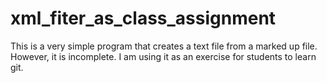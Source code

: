 # xml_fiter_as_class_assignment
This is a very simple program that creates a text file from a marked up file. However, it is incomplete. I am using it as an exercise for students to learn git.
